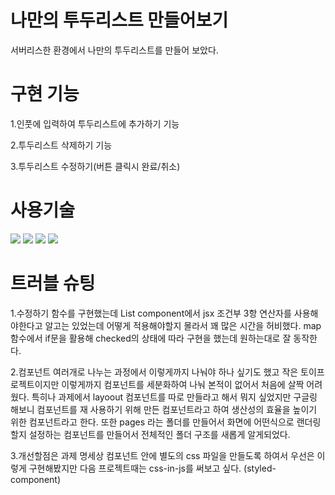 # 나만의 투두리스트 만들어보기
서버리스한 환경에서 나만의 투두리스트를 만들어 보았다. 


# 구현 기능
1.인풋에 입력하여 투두리스트에 추가하기 기능

2.투두리스트 삭제하기 기능

3.투두리스트 수정하기(버튼 클릭시 완료/취소)

# 사용기술

<img src="https://img.shields.io/badge/html5-E34F26?style=for-the-badge&logo=html5&logoColor=white">
<img src="https://img.shields.io/badge/css-1572B6?style=for-the-badge&logo=css3&logoColor=white">
<img src="https://img.shields.io/badge/javascript-F7DF1E?style=for-the-badge&logo=javascript&logoColor=black">
<img src="https://img.shields.io/badge/react-61DAFB?style=for-the-badge&logo=react&logoColor=black">

# 트러블 슈팅

1.수정하기 함수를 구현했는데 List component에서 jsx 조건부 3항 연산자를 사용해야한다고 알고는 있었는데 어떻게 적용해야할지 몰라서
꽤 많은 시간을 허비했다. map함수에서 if문을 활용해 checked의 상태에 따라 구현을 했는데 원하는대로 잘 동작한다. 

2.컴포넌트 여러개로 나누는 과정에서 이렇게까지 나눠야 하나 싶기도 했고 작은 토이프로젝트이지만 이렇게까지 컴포넌트를 세분화하여 나눠 본적이 없어서
처음에 살짝 어려웠다. 특히나 과제에서 layoout 컴포넌트를 따로 만들라고 해서 뭐지 싶었지만 구글링 해보니 컴포넌트를 재 사용하기 위해 만든 컴포넌트라고 하여
생산성의 효율을 높이기 위한 컴포넌트라고 한다. 또한 pages 라는 폴더를 만들어서 화면에 어떤식으로 랜더링할지 설정하는 컴포넌트를 만들어서 전체적인 폴더 구조를 새롭게 알게되었다.

3.개선할점은 과제 명세상 컴포넌트 안에 별도의 css 파일을 만들도록 하여서 우선은 이렇게 구현해봤지만 다음 프로젝트때는 css-in-js를 써보고 싶다. (styled-component)
